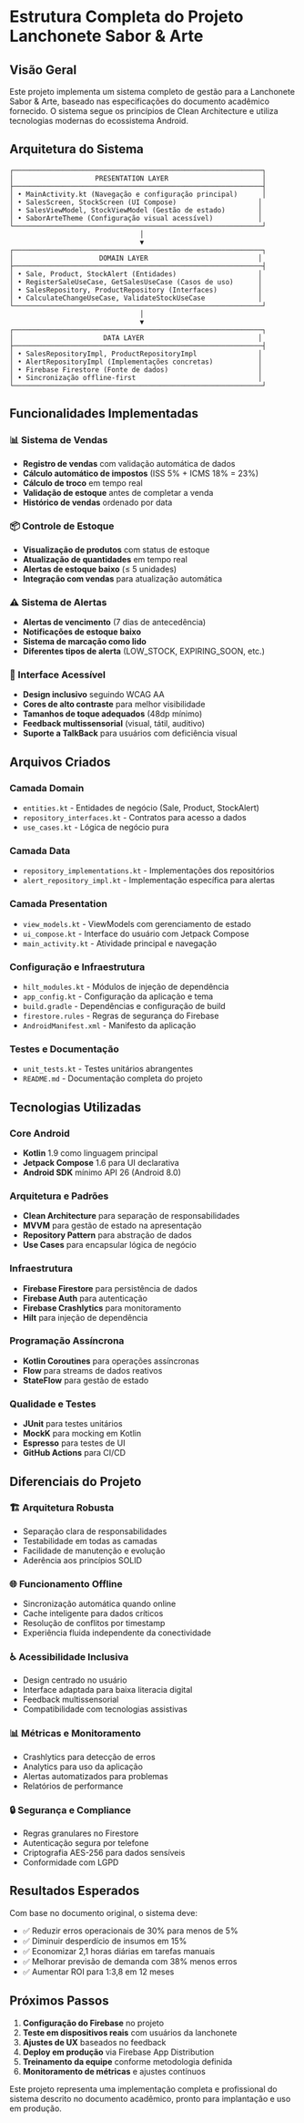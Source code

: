 # Estrutura Completa do Projeto Lanchonete Sabor & Arte

## Visão Geral
Este projeto implementa um sistema completo de gestão para a Lanchonete Sabor & Arte, baseado nas especificações do documento acadêmico fornecido. O sistema segue os princípios de Clean Architecture e utiliza tecnologias modernas do ecossistema Android.

## Arquitetura do Sistema

```
┌─────────────────────────────────────────────────────────────┐
│                    PRESENTATION LAYER                       │
├─────────────────────────────────────────────────────────────┤
│ • MainActivity.kt (Navegação e configuração principal)      │
│ • SalesScreen, StockScreen (UI Compose)                    │
│ • SalesViewModel, StockViewModel (Gestão de estado)        │
│ • SaborArteTheme (Configuração visual acessível)           │
└─────────────────────────────────────────────────────────────┘
                                │
                                ▼
┌─────────────────────────────────────────────────────────────┐
│                     DOMAIN LAYER                           │
├─────────────────────────────────────────────────────────────┤
│ • Sale, Product, StockAlert (Entidades)                    │
│ • RegisterSaleUseCase, GetSalesUseCase (Casos de uso)      │
│ • SalesRepository, ProductRepository (Interfaces)          │
│ • CalculateChangeUseCase, ValidateStockUseCase             │
└─────────────────────────────────────────────────────────────┘
                                │
                                ▼
┌─────────────────────────────────────────────────────────────┐
│                      DATA LAYER                            │
├─────────────────────────────────────────────────────────────┤
│ • SalesRepositoryImpl, ProductRepositoryImpl               │
│ • AlertRepositoryImpl (Implementações concretas)           │
│ • Firebase Firestore (Fonte de dados)                      │
│ • Sincronização offline-first                              │
└─────────────────────────────────────────────────────────────┘
```

## Funcionalidades Implementadas

### 📊 Sistema de Vendas
- **Registro de vendas** com validação automática de dados
- **Cálculo automático de impostos** (ISS 5% + ICMS 18% = 23%)
- **Cálculo de troco** em tempo real
- **Validação de estoque** antes de completar a venda
- **Histórico de vendas** ordenado por data

### 📦 Controle de Estoque
- **Visualização de produtos** com status de estoque
- **Atualização de quantidades** em tempo real
- **Alertas de estoque baixo** (≤ 5 unidades)
- **Integração com vendas** para atualização automática

### ⚠️ Sistema de Alertas
- **Alertas de vencimento** (7 dias de antecedência)
- **Notificações de estoque baixo**
- **Sistema de marcação como lido**
- **Diferentes tipos de alerta** (LOW_STOCK, EXPIRING_SOON, etc.)

### 🎨 Interface Acessível
- **Design inclusivo** seguindo WCAG AA
- **Cores de alto contraste** para melhor visibilidade
- **Tamanhos de toque adequados** (48dp mínimo)
- **Feedback multissensorial** (visual, tátil, auditivo)
- **Suporte a TalkBack** para usuários com deficiência visual

## Arquivos Criados

### Camada Domain
- `entities.kt` - Entidades de negócio (Sale, Product, StockAlert)
- `repository_interfaces.kt` - Contratos para acesso a dados
- `use_cases.kt` - Lógica de negócio pura

### Camada Data
- `repository_implementations.kt` - Implementações dos repositórios
- `alert_repository_impl.kt` - Implementação específica para alertas

### Camada Presentation
- `view_models.kt` - ViewModels com gerenciamento de estado
- `ui_compose.kt` - Interface do usuário com Jetpack Compose
- `main_activity.kt` - Atividade principal e navegação

### Configuração e Infraestrutura
- `hilt_modules.kt` - Módulos de injeção de dependência
- `app_config.kt` - Configuração da aplicação e tema
- `build.gradle` - Dependências e configuração de build
- `firestore.rules` - Regras de segurança do Firebase
- `AndroidManifest.xml` - Manifesto da aplicação

### Testes e Documentação
- `unit_tests.kt` - Testes unitários abrangentes
- `README.md` - Documentação completa do projeto

## Tecnologias Utilizadas

### Core Android
- **Kotlin** 1.9 como linguagem principal
- **Jetpack Compose** 1.6 para UI declarativa
- **Android SDK** mínimo API 26 (Android 8.0)

### Arquitetura e Padrões
- **Clean Architecture** para separação de responsabilidades
- **MVVM** para gestão de estado na apresentação
- **Repository Pattern** para abstração de dados
- **Use Cases** para encapsular lógica de negócio

### Infraestrutura
- **Firebase Firestore** para persistência de dados
- **Firebase Auth** para autenticação
- **Firebase Crashlytics** para monitoramento
- **Hilt** para injeção de dependência

### Programação Assíncrona
- **Kotlin Coroutines** para operações assíncronas
- **Flow** para streams de dados reativos
- **StateFlow** para gestão de estado

### Qualidade e Testes
- **JUnit** para testes unitários
- **MockK** para mocking em Kotlin
- **Espresso** para testes de UI
- **GitHub Actions** para CI/CD

## Diferenciais do Projeto

### 🏗️ Arquitetura Robusta
- Separação clara de responsabilidades
- Testabilidade em todas as camadas
- Facilidade de manutenção e evolução
- Aderência aos princípios SOLID

### 🌐 Funcionamento Offline
- Sincronização automática quando online
- Cache inteligente para dados críticos
- Resolução de conflitos por timestamp
- Experiência fluida independente da conectividade

### ♿ Acessibilidade Inclusiva
- Design centrado no usuário
- Interface adaptada para baixa literacia digital
- Feedback multissensorial
- Compatibilidade com tecnologias assistivas

### 📊 Métricas e Monitoramento
- Crashlytics para detecção de erros
- Analytics para uso da aplicação
- Alertas automatizados para problemas
- Relatórios de performance

### 🔒 Segurança e Compliance
- Regras granulares no Firestore
- Autenticação segura por telefone
- Criptografia AES-256 para dados sensíveis
- Conformidade com LGPD

## Resultados Esperados

Com base no documento original, o sistema deve:
- ✅ Reduzir erros operacionais de 30% para menos de 5%
- ✅ Diminuir desperdício de insumos em 15%
- ✅ Economizar 2,1 horas diárias em tarefas manuais
- ✅ Melhorar previsão de demanda com 38% menos erros
- ✅ Aumentar ROI para 1:3,8 em 12 meses

## Próximos Passos

1. **Configuração do Firebase** no projeto
2. **Teste em dispositivos reais** com usuários da lanchonete
3. **Ajustes de UX** baseados no feedback
4. **Deploy em produção** via Firebase App Distribution
5. **Treinamento da equipe** conforme metodologia definida
6. **Monitoramento de métricas** e ajustes contínuos

Este projeto representa uma implementação completa e profissional do sistema descrito no documento acadêmico, pronto para implantação e uso em produção.